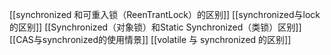 [[synchronized 和可重入锁（ReenTrantLock）的区别]]
[[synchronized与lock的区别]]
[[Synchronized（对象锁）和Static Synchronized（类锁）区别]]
[[CAS与synchronized的使用情景]]
[[volatile 与 synchronized 的区别]]
